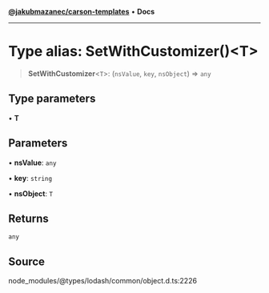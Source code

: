[**@jakubmazanec/carson-templates**](../../../README.md) • **Docs**

---

# Type alias: SetWithCustomizer()\<T\>

> **SetWithCustomizer**\<`T`\>: (`nsValue`, `key`, `nsObject`) => `any`

## Type parameters

• **T**

## Parameters

• **nsValue**: `any`

• **key**: `string`

• **nsObject**: `T`

## Returns

`any`

## Source

node_modules/@types/lodash/common/object.d.ts:2226
